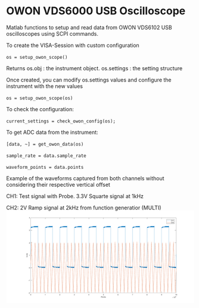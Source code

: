 # OWON VDS6000 USB Oscilloscope
Matlab functions to setup and read data from OWON VDS6102 USB oscilloscopes using SCPI commands.

To create the VISA-Session with custom configuration

`os = setup_owon_scope()`

Returns
	os.obj : the instrument object.
	os.settings : the setting structure

Once created, you can modify os.settings values and configure the instrument with the new values

`os = setup_owon_scope(os)` 

To check the configuration:

`current_settings = check_owon_config(os);`

To get ADC data from the instrument:

`[data, ~] = get_owon_data(os)`

`sample_rate = data.sample_rate`

`waveform_points = data.points`

Example of the waveforms captured from both channels without considering their respective vertical offset

CH1: Test signal with Probe. 3.3V Squarte signal at 1kHz

CH2: 2V Ramp signal at 2kHz from function generatior (MULTI)
![image](./dualchannel_square_ramp.png)


